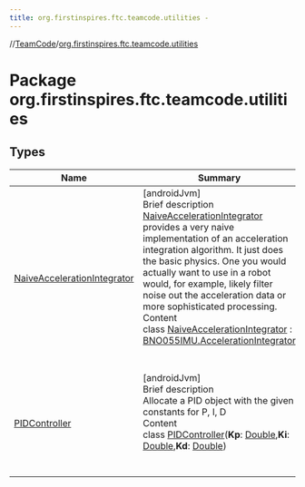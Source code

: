 ```yaml
---
title: org.firstinspires.ftc.teamcode.utilities -
---
```

//[TeamCode](../index.md)/[org.firstinspires.ftc.teamcode.utilities](index.md)



# Package org.firstinspires.ftc.teamcode.utilities  


## Types  
  
|  Name|  Summary| 
|---|---|
| [NaiveAccelerationIntegrator](-naive-acceleration-integrator/index.md)| [androidJvm]  <br>Brief description  <br>[NaiveAccelerationIntegrator](-naive-acceleration-integrator/index.md) provides a very naive implementation of an acceleration integration algorithm. It just does the basic physics. One you would actually want to use in a robot would, for example, likely filter noise out the acceleration data or more sophisticated processing.  <br>Content  <br>class [NaiveAccelerationIntegrator](-naive-acceleration-integrator/index.md) : [BNO055IMU.AccelerationIntegrator]()  <br><br><br>
| [PIDController](-p-i-d-controller/index.md)| [androidJvm]  <br>Brief description  <br>Allocate a PID object with the given constants for P, I, D  <br>Content  <br>class [PIDController](-p-i-d-controller/index.md)(**Kp**: [Double](https://kotlinlang.org/api/latest/jvm/stdlib/kotlin/-double/index.html),**Ki**: [Double](https://kotlinlang.org/api/latest/jvm/stdlib/kotlin/-double/index.html),**Kd**: [Double](https://kotlinlang.org/api/latest/jvm/stdlib/kotlin/-double/index.html))  <br><br><br>

